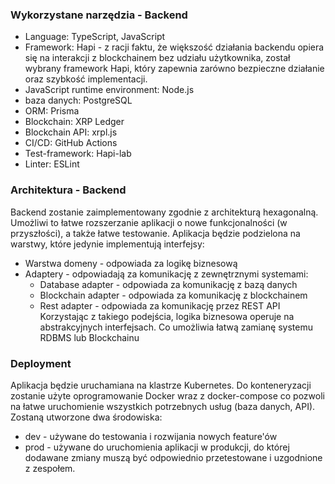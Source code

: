 ### Wykorzystane narzędzia - Backend
* Language: TypeScript, JavaScript
* Framework: Hapi - z racji faktu, że większość działania backendu opiera się na interakcji z blockchainem bez udziału użytkownika, został wybrany framework Hapi, który zapewnia zarówno bezpieczne działanie oraz szybkość implementacji.  
* JavaScript runtime environment: Node.js
* baza danych: PostgreSQL
* ORM: Prisma 
* Blockchain: XRP Ledger
* Blockchain API: xrpl.js
* CI/CD: GitHub Actions
* Test-framework: Hapi-lab
* Linter: ESLint


### Architektura - Backend
Backend zostanie zaimplementowany zgodnie z architekturą hexagonalną. 
Umożliwi to łatwe rozszerzanie aplikacji o nowe funkcjonalności (w przyszłości), a także łatwe testowanie.
Aplikacja będzie podzielona na warstwy, które jedynie implementują interfejsy:
* Warstwa domeny - odpowiada za logikę biznesową
* Adaptery - odpowiadają za komunikację z zewnętrznymi systemami:
    * Database adapter - odpowiada za komunikację z bazą danych
    * Blockchain adapter - odpowiada za komunikację z blockchainem
    * Rest adapter - odpowiada za komunikację przez REST API
Korzystając z takiego podejścia, logika biznesowa operuje na abstrakcyjnych interfejsach. Co umożliwia łatwą zamianę systemu RDBMS lub Blockchainu

### Deployment
Aplikacja będzie uruchamiana na klastrze Kubernetes. Do konteneryzacji zostanie użyte oprogramowanie Docker wraz z docker-compose co pozwoli na łatwe uruchomienie wszystkich potrzebnych usług (baza danych, API). Zostaną utworzone dwa środowiska:
* dev - używane do testowania i rozwijania nowych feature'ów
* prod - używane do uruchomienia aplikacji w produkcji, do której dodawane zmiany muszą być odpowiednio przetestowane i uzgodnione z zespołem.  